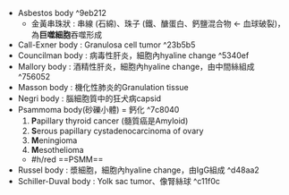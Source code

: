 - Asbestos body ^9eb212
	- 金黃串珠狀 : 串線 (石綿)、珠子 (鐵、醣蛋白、鈣鹽混合物 <- 血球破裂)，為**巨噬細胞**吞噬形成
- Call-Exner body : Granulosa cell tumor ^23b5b5
- Councilman body : 病毒性肝炎，細胞內hyaline change ^5340ef
- Mallory body : 酒精性肝炎，細胞內hyaline change，由中間絲組成 ^756052
- Masson body : 機化性肺炎的Granulation tissue
- Negri body : 腦細胞質中的狂犬病capsid
- Psammoma body(砂礫小體) = 鈣化 ^7c8040
	1. **P**apillary thyroid cancer (髓質癌是Amyloid)
	2. **S**erous papillary cystadenocarcinoma of ovary
	3. **M**eningioma
	4. **M**esothelioma
	- #h/red ==PSMM==
- Russel body : 漿細胞，細胞內hyaline change，由IgG組成 ^d48aa2
- Schiller-Duval body : Yolk sac tumor、像腎絲球 ^c11f0c